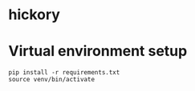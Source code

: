 # hickory

# Virtual environment setup

```
pip install -r requirements.txt
source venv/bin/activate
```
